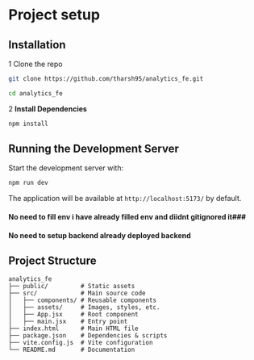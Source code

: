 # Project setup
## Installation

1 Clone the repo
 ```sh
git clone https://github.com/tharsh95/analytics_fe.git
```
```sh
cd analytics_fe
```
2 **Install Dependencies**
   ```sh
   npm install
   ```

## Running the Development Server

Start the development server with:
```sh
npm run dev
```
The application will be available at `http://localhost:5173/` by default.
#### No need to fill env i have already filled env and diidnt gitignored it###
#### No need to setup backend already deployed backend

## Project Structure

```
analytics_fe
├── public/         # Static assets
├── src/            # Main source code
│   ├── components/ # Reusable components
│   ├── assets/     # Images, styles, etc.
│   ├── App.jsx     # Root component
│   ├── main.jsx    # Entry point
├── index.html      # Main HTML file
├── package.json    # Dependencies & scripts
├── vite.config.js  # Vite configuration
└── README.md       # Documentation
```
